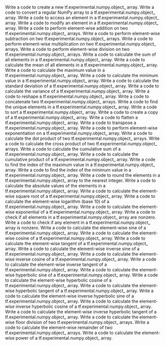 Write a code to create a new tf.experimental.numpy.object_ array.
Write a code to convert a regular NumPy array to a tf.experimental.numpy.object_ array.
Write a code to access an element in a tf.experimental.numpy.object_ array.
Write a code to modify an element in a tf.experimental.numpy.object_ array.
Write a code to perform element-wise addition on two tf.experimental.numpy.object_ arrays.
Write a code to perform element-wise subtraction on two tf.experimental.numpy.object_ arrays.
Write a code to perform element-wise multiplication on two tf.experimental.numpy.object_ arrays.
Write a code to perform element-wise division on two tf.experimental.numpy.object_ arrays.
Write a code to calculate the sum of all elements in a tf.experimental.numpy.object_ array.
Write a code to calculate the mean of all elements in a tf.experimental.numpy.object_ array.
Write a code to calculate the maximum value in a tf.experimental.numpy.object_ array.
Write a code to calculate the minimum value in a tf.experimental.numpy.object_ array.
Write a code to calculate the standard deviation of a tf.experimental.numpy.object_ array.
Write a code to calculate the variance of a tf.experimental.numpy.object_ array.
Write a code to reshape a tf.experimental.numpy.object_ array.
Write a code to concatenate two tf.experimental.numpy.object_ arrays.
Write a code to find the unique elements in a tf.experimental.numpy.object_ array.
Write a code to sort a tf.experimental.numpy.object_ array.
Write a code to create a copy of a tf.experimental.numpy.object_ array.
Write a code to flatten a tf.experimental.numpy.object_ array.
Write a code to transpose a tf.experimental.numpy.object_ array.
Write a code to perform element-wise exponentiation on a tf.experimental.numpy.object_ array.
Write a code to calculate the dot product of two tf.experimental.numpy.object_ arrays.
Write a code to calculate the cross product of two tf.experimental.numpy.object_ arrays.
Write a code to calculate the cumulative sum of a tf.experimental.numpy.object_ array.
Write a code to calculate the cumulative product of a tf.experimental.numpy.object_ array.
Write a code to find the index of the maximum value in a tf.experimental.numpy.object_ array.
Write a code to find the index of the minimum value in a tf.experimental.numpy.object_ array.
Write a code to round the elements in a tf.experimental.numpy.object_ array to the nearest integer.
Write a code to calculate the absolute values of the elements in a tf.experimental.numpy.object_ array.
Write a code to calculate the element-wise square root of a tf.experimental.numpy.object_ array.
Write a code to calculate the element-wise logarithm (base 10) of a tf.experimental.numpy.object_ array.
Write a code to calculate the element-wise exponential of a tf.experimental.numpy.object_ array.
Write a code to check if all elements in a tf.experimental.numpy.object_ array are nonzero.
Write a code to check if any element in a tf.experimental.numpy.object_ array is nonzero.
Write a code to calculate the element-wise sine of a tf.experimental.numpy.object_ array.
Write a code to calculate the element-wise cosine of a tf.experimental.numpy.object_ array.
Write a code to calculate the element-wise tangent of a tf.experimental.numpy.object_ array.
Write a code to calculate the element-wise inverse sine of a tf.experimental.numpy.object_ array.
Write a code to calculate the element-wise inverse cosine of a tf.experimental.numpy.object_ array.
Write a code to calculate the element-wise inverse tangent of a tf.experimental.numpy.object_ array.
Write a code to calculate the element-wise hyperbolic sine of a tf.experimental.numpy.object_ array.
Write a code to calculate the element-wise hyperbolic cosine of a tf.experimental.numpy.object_ array.
Write a code to calculate the element-wise hyperbolic tangent of a tf.experimental.numpy.object_ array.
Write a code to calculate the element-wise inverse hyperbolic sine of a tf.experimental.numpy.object_ array.
Write a code to calculate the element-wise inverse hyperbolic cosine of a tf.experimental.numpy.object_ array.
Write a code to calculate the element-wise inverse hyperbolic tangent of a tf.experimental.numpy.object_ array.
Write a code to calculate the element-wise floor division of two tf.experimental.numpy.object_ arrays.
Write a code to calculate the element-wise remainder of two tf.experimental.numpy.object_ arrays.
Write a code to calculate the element-wise power of a tf.experimental.numpy.object_ array.